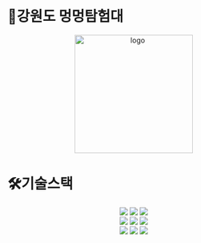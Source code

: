 # 🦴강원도 멍멍탐험대
<div align="center">
<img width="236" alt="logo" src="https://github.com/heohzit/mungMungProject/assets/142005775/0e5fb4ca-b481-4768-b79a-8edba49ccdac">
</div>

# 🛠기술스택
<div align="center">
	<img src="https://img.shields.io/badge/Java-007396?style=flat&logo=Java&logoColor=white" />
	<img src="https://img.shields.io/badge/HTML5-E34F26?style=flat&logo=HTML5&logoColor=white" />
	<img src="https://img.shields.io/badge/CSS3-1572B6?style=flat&logo=CSS3&logoColor=white" />
</div>
<div align="center">
	<img src="https://img.shields.io/badge/visualstudiocode-007ACC?style=flat&logo=visualstudiocode&logoColor=white" />
	<img src="https://img.shields.io/badge/thymeleaf-005F0F?style=flat&logo=thymeleaf&logoColor=white" />
	<img src="https://img.shields.io/badge/jquery-0769AD?style=flat&logo=jquery&logoColor=white" />
</div>
<div align="center">
	<img src="https://img.shields.io/badge/springboot-6DB33F?style=flat&logo=springboot&logoColor=white" />
	<img src="https://img.shields.io/badge/oracle-F80000?style=flat&logo=oracle&logoColor=white" />
	<img src="https://img.shields.io/badge/javascript-F7DF1E?style=flat&logo=javascript&logoColor=white" />
</div>
